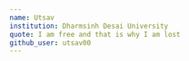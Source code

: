```yaml
---
name: Utsav
institution: Dharmsinh Desai University
quote: I am free and that is why I am lost
github_user: utsav00
---
```

